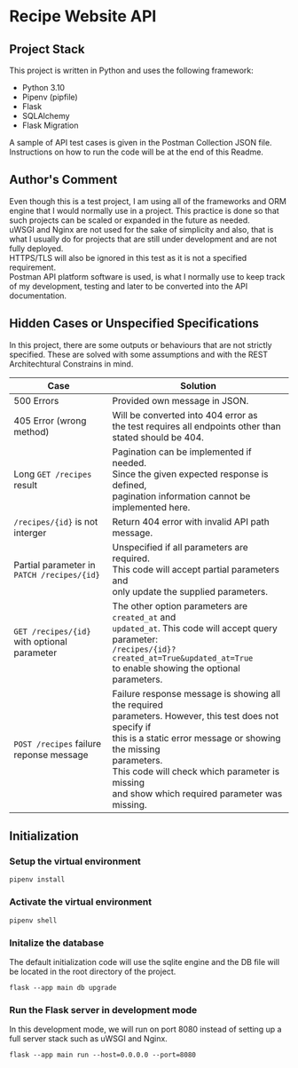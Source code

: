 # Recipe Website API
## Project Stack
This project is written in Python and uses the following framework:
- Python 3.10
- Pipenv (pipfile)
- Flask
- SQLAlchemy
- Flask Migration

A sample of API test cases is given in the Postman Collection JSON file.<br>
Instructions on how to run the code will be at the end of this Readme. 

## Author's Comment
Even though this is a test project, I am using all of the frameworks and ORM engine that I would normally use in a project. This practice is done so that such projects can be scaled or expanded in the future as needed. <br>
uWSGI and Nginx are not used for the sake of simplicity and also, that is what I usually do for projects that are
still under development and are not fully deployed. <br>
HTTPS/TLS will also be ignored in this test as it is not a specified requirement. <br>
Postman API platform software is used, is what I normally use to keep track of my development, testing and later to be converted into the API documentation. 

## Hidden Cases or Unspecified Specifications
In this project, there are some outputs or behaviours that are not strictly specified. These are solved with some assumptions and with the REST Architechtural Constrains in mind. 

| Case       | Solution      |
| ------------- | ------------- |
| 500 Errors| Provided own message in JSON.|
| 405 Error (wrong method) | Will be converted into 404 error as <br> the test requires all endpoints other than stated should be 404.|
| Long `GET /recipes` result| Pagination can be implemented if needed. <br>Since the given expected response is defined,<br> pagination information cannot be implemented here.  |
| `/recipes/{id}` is not interger| Return 404 error with invalid API path message. |
| Partial parameter in `PATCH /recipes/{id}`| Unspecified if all parameters are required. <br> This code will accept partial parameters and <br> only update the supplied parameters.  |
| `GET /recipes/{id}` with optional parameter| The other option parameters are `created_at` and <br> `updated_at`. This code will accept query parameter: <br> `/recipes/{id}?created_at=True&updated_at=True` <br> to enable showing the optional parameters.  |
| `POST /recipes` failure reponse message | Failure response message is showing all the required <br> parameters. However, this test does not specify if <br> this is a static error message or showing the missing <br> parameters. <br> This code will check which parameter is missing <br> and show which required parameter was missing. |


## Initialization
### Setup the virtual environment
`pipenv install`
### Activate the virtual environment
`pipenv shell`
### Initalize the database
The default initialization code will use the sqlite engine and the DB file will be located in the root directory of the project. 

`flask --app main db upgrade`
### Run the Flask server in development mode
In this development mode, we will run on port 8080 instead of setting up a full server stack such as uWSGI and Nginx. 

`flask --app main run --host=0.0.0.0 --port=8080`